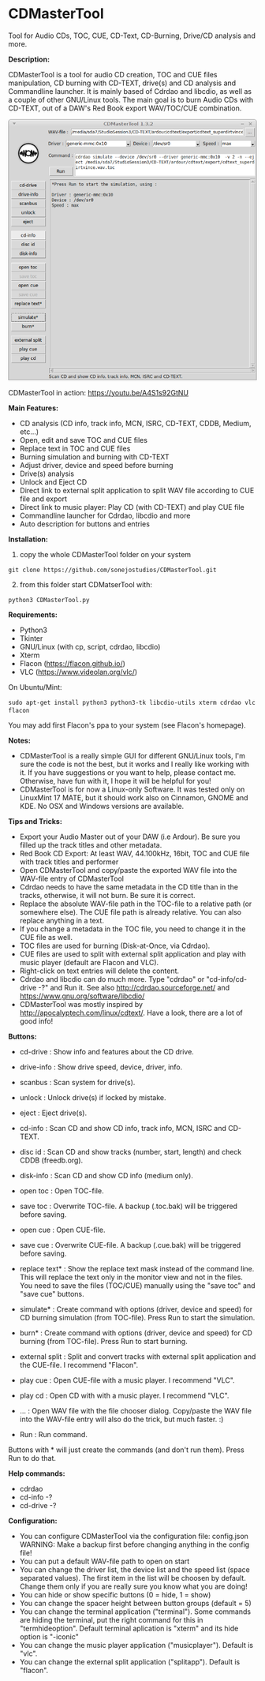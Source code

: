 # CDMasterTool
Tool for Audio CDs, TOC, CUE, CD-Text, CD-Burning, Drive/CD analysis and more.


__Description:__

CDMasterTool is a tool for audio CD creation, TOC and CUE files manipulation, CD burning with CD-TEXT, drive(s) and CD analysis and Commandline launcher. It is mainly based of Cdrdao and libcdio, as well as a couple of other GNU/Linux tools. The main goal is to burn Audio CDs with CD-TEXT, out of a DAW's Red Book export WAV/TOC/CUE combination.

![screenshot](https://github.com/sonejostudios/CDMasterTool/blob/master/CDMasterTool13.png "CDMasterTool")

CDMasterTool in action: https://youtu.be/A4S1s92GtNU


__Main Features:__

* CD analysis (CD info, track info, MCN, ISRC, CD-TEXT, CDDB, Medium, etc...)
* Open, edit and save TOC and CUE files
* Replace text in TOC and CUE files
* Burning simulation and burning with CD-TEXT
* Adjust driver, device and speed before burning
* Drive(s) analysis
* Unlock and Eject CD
* Direct link to external split application to split WAV file according to CUE file and export
* Direct link to music player: Play CD (with CD-TEXT) and play CUE file
* Commandline launcher for Cdrdao, libcdio and more
* Auto description for buttons and entries
  

__Installation:__

1. copy the whole CDMasterTool folder on your system
```
git clone https://github.com/sonejostudios/CDMasterTool.git
```

2. from this folder start CDMatserTool with: 
```
python3 CDMasterTool.py
```


__Requirements:__

* Python3
* Tkinter
* GNU/Linux (with cp, script, cdrdao, libcdio)
* Xterm
* Flacon (https://flacon.github.io/)
* VLC (https://www.videolan.org/vlc/)

On Ubuntu/Mint:
```
sudo apt-get install python3 python3-tk libcdio-utils xterm cdrdao vlc flacon
```
You may add first Flacon's ppa to your system (see Flacon's homepage).


__Notes:__

* CDMasterTool is a really simple GUI for different GNU/Linux tools, I'm sure the code is not the best, but it works and I really like working with it. If you have suggestions or you want to help, please contact me. Otherwise, have fun with it, I hope it will be helpful for you!
* CDMasterTool is for now a Linux-only Software. It was tested only on LinuxMint 17 MATE, but it should work also on Cinnamon, GNOME and KDE. No OSX and Windows versions are available.


__Tips and Tricks:__

* Export your Audio Master out of your DAW (i.e Ardour). Be sure you filled up the track titles and other metadata.
* Red Book CD Export: At least WAV, 44.100kHz, 16bit, TOC and CUE file with track titles and performer
* Open CDMasterTool and copy/paste the exported WAV file into the WAV-file entry of CDMasterTool
* Cdrdao needs to have the same metadata in the CD title than in the tracks, otherwise, it will not burn. Be sure it is correct.
* Replace the absolute WAV-file path in the TOC-file to a relative path (or somewhere else). The CUE file path is already relative. You can also replace anything in a text.
* If you change a metadata in the TOC file, you need to change it in the CUE file as well.
* TOC files are used for burning (Disk-at-Once, via Cdrdao).
* CUE files are used to split with external split application and play with music player (default are Flacon and VLC).
* Right-click on text entries will delete the content.
* Cdrdao and libcdio can do much more. Type "cdrdao" or "cd-info/cd-drive -?" and Run it. See also http://cdrdao.sourceforge.net/ and https://www.gnu.org/software/libcdio/
* CDMasterTool was mostly inspired by http://apocalyptech.com/linux/cdtext/. Have a look, there are a lot of good info!


__Buttons:__

* cd-drive : Show info and features about the CD drive.
* drive-info : Show drive speed, device, driver, info.
* scanbus : Scan system for drive(s).
* unlock : Unlock drive(s) if locked by mistake.
* eject : Eject drive(s).

* cd-info : Scan CD and show CD info, track info, MCN, ISRC and CD-TEXT.
* disc id : Scan CD and show tracks (number, start, length) and check CDDB (freedb.org).
* disk-info : Scan CD and show CD info (medium only).

* open toc : Open TOC-file.
* save toc : Overwrite TOC-file. A backup (.toc.bak) will be triggered before saving.
* open cue : Open CUE-file.
* save cue : Overwrite CUE-file. A backup (.cue.bak) will be triggered before saving.
* replace text* : Show the replace text mask instead of the command line. This will replace the text only in the monitor view and not in the files. You need to save the files (TOC/CUE) manually using the "save toc" and "save cue" buttons.


* simulate* : Create command with options (driver, device and speed) for CD burning simulation (from TOC-file). Press Run to start the simulation.
* burn* : Create command with options (driver, device and speed) for CD burning (from TOC-file). Press Run to start burning.

* external split : Split and convert tracks with external split application and the CUE-file. I recommend "Flacon".
* play cue : Open CUE-file with a music player. I recommend "VLC".
* play cd : Open CD with with a music player. I recommend "VLC".

* ... : Open WAV file with the file chooser dialog. Copy/paste the WAV file into the WAV-file entry will also do the trick, but much faster. :)
* Run : Run command.


Buttons with * will just create the commands (and don't run them). Press Run to do that.


__Help commands:__

* cdrdao
* cd-info -?
* cd-drive -?


__Configuration:__

* You can configure CDMasterTool via the configuration file: config.json
WARNING: Make a backup first before changing anything in the config file!
* You can put a default WAV-file path to open on start
* You can change the driver list, the device list and the speed list (space separated values). The first item in the list will be choosen by default. Change them only if you are really sure you know what you are doing!
* You can hide or show specific buttons (0 = hide, 1 = show)
* You can change the spacer height between button groups (default = 5)
* You can change the terminal application ("terminal"). Some commands are hiding the terminal, put the right command for this in "termhideoption". Default terminal aplication is "xterm" and its hide option is "-iconic"
* You can change the music player application ("musicplayer"). Default is "vlc".
* You can change the external split application ("splitapp"). Default is "flacon".



